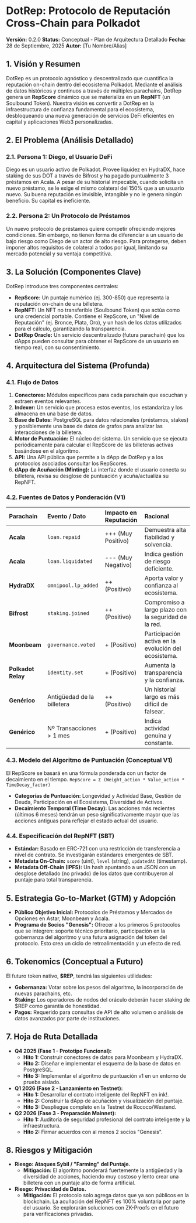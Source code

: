 # DotRep: Protocolo de Reputación Cross-Chain para Polkadot

**Versión:** 0.2.0
**Status:** Conceptual - Plan de Arquitectura Detallado
**Fecha:** 28 de Septiembre, 2025
**Autor:** [Tu Nombre/Alias]

## 1. Visión y Resumen

DotRep es un protocolo agnóstico y descentralizado que cuantifica la reputación on-chain dentro del ecosistema Polkadot. Mediante el análisis de datos históricos y continuos a través de múltiples parachains, DotRep genera un **RepScore** dinámico que se materializa en un **RepNFT** (un Soulbound Token). Nuestra visión es convertir a DotRep en la infraestructura de confianza fundamental para el ecosistema, desbloqueando una nueva generación de servicios DeFi eficientes en capital y aplicaciones Web3 personalizadas.

## 2. El Problema (Análisis Detallado)

### 2.1. Persona 1: Diego, el Usuario DeFi
Diego es un usuario activo de Polkadot. Provee liquidez en HydraDX, hace staking de sus DOT a través de Bifrost y ha pagado puntualmente 3 préstamos en Acala. A pesar de su historial impecable, cuando solicita un nuevo préstamo, se le exige el mismo colateral del 150% que a un usuario nuevo. Su buena reputación es invisible, intangible y no le genera ningún beneficio. Su capital es ineficiente.

### 2.2. Persona 2: Un Protocolo de Préstamos
Un nuevo protocolo de préstamos quiere competir ofreciendo mejores condiciones. Sin embargo, no tienen forma de diferenciar a un usuario de bajo riesgo como Diego de un actor de alto riesgo. Para protegerse, deben imponer altos requisitos de colateral a todos por igual, limitando su mercado potencial y su ventaja competitiva.

## 3. La Solución (Componentes Clave)

DotRep introduce tres componentes centrales:
* **RepScore:** Un puntaje numérico (ej. 300-850) que representa la reputación on-chain de una billetera.
* **RepNFT:** Un NFT no transferible (Soulbound Token) que actúa como una credencial portable. Contiene el RepScore, un "Nivel de Reputación" (ej. Bronce, Plata, Oro), y un hash de los datos utilizados para el cálculo, garantizando la transparencia.
* **DotRep Oracle:** Un servicio descentralizado (futura parachain) que los dApps pueden consultar para obtener el RepScore de un usuario en tiempo real, con su consentimiento.

## 4. Arquitectura del Sistema (Profunda)

### 4.1. Flujo de Datos
1.  **Conectores:** Módulos específicos para cada parachain que escuchan y extraen eventos relevantes.
2.  **Indexer:** Un servicio que procesa estos eventos, los estandariza y los almacena en una base de datos.
3.  **Base de Datos:** PostgreSQL para datos relacionales (préstamos, stakes) y posiblemente una base de datos de grafos para analizar las interacciones de la billetera.
4.  **Motor de Puntuación:** El núcleo del sistema. Un servicio que se ejecuta periódicamente para calcular el RepScore de las billeteras activas basándose en el algoritmo.
5.  **API:** Una API pública que permite a la dApp de DotRep y a los protocolos asociados consultar los RepScores.
6.  **dApp de Acuñación (Minting):** La interfaz donde el usuario conecta su billetera, revisa su desglose de puntuación y acuña/actualiza su RepNFT.

### 4.2. Fuentes de Datos y Ponderación (V1)

| Parachain | Evento / Dato | Impacto en Reputación | Racional |
| :--- | :--- | :--- | :--- |
| **Acala** | `loan.repaid` | +++ (Muy Positivo) | Demuestra alta fiabilidad y solvencia. |
| **Acala** | `loan.liquidated` | --- (Muy Negativo) | Indica gestión de riesgo deficiente. |
| **HydraDX** | `omnipool.lp_added` | ++ (Positivo) | Aporta valor y confianza al ecosistema. |
| **Bifrost** | `staking.joined` | ++ (Positivo) | Compromiso a largo plazo con la seguridad de la red. |
| **Moonbeam** | `governance.voted` | + (Positivo) | Participación activa en la evolución del ecosistema. |
| **Polkadot Relay**| `identity.set` | + (Positivo) | Aumenta la transparencia y la confianza. |
| **Genérico** | Antigüedad de la billetera | ++ (Positivo) | Un historial largo es más difícil de falsear. |
| **Genérico** | Nº Transacciones > 1 mes | + (Positivo) | Indica actividad genuina y constante. |

### 4.3. Modelo del Algoritmo de Puntuación (Conceptual V1)
El RepScore se basará en una fórmula ponderada con un factor de decaimiento en el tiempo.
`RepScore = Σ (Weight_action * Value_action * TimeDecay_factor)`
* **Categorías de Puntuación:** Longevidad y Actividad Base, Gestión de Deuda, Participación en el Ecosistema, Diversidad de Activos.
* **Decaimiento Temporal (Time Decay):** Las acciones más recientes (últimos 6 meses) tendrán un peso significativamente mayor que las acciones antiguas para reflejar el estado actual del usuario.

### 4.4. Especificación del RepNFT (SBT)
* **Estándar:** Basado en ERC-721 con una restricción de transferencia a nivel de contrato. Se investigarán estándares emergentes de SBT.
* **Metadata On-Chain:** `score` (uint), `level` (string), `updatedAt` (timestamp).
* **Metadata Off-Chain (IPFS):** Un hash apuntando a un JSON con un desglose detallado (no privado) de los datos que contribuyeron al puntaje para total transparencia.

## 5. Estrategia Go-to-Market (GTM) y Adopción
* **Público Objetivo Inicial:** Protocolos de Préstamos y Mercados de Opciones en Astar, Moonbeam y Acala.
* **Programa de Socios "Genesis":** Ofrecer a los primeros 5 protocolos que se integren: soporte técnico prioritario, participación en la gobernanza del algoritmo y una futura asignación del token del protocolo. Esto crea un ciclo de retroalimentación y un efecto de red.

## 6. Tokenomics (Conceptual a Futuro)
El futuro token nativo, **$REP**, tendrá las siguientes utilidades:
* **Gobernanza:** Votar sobre los pesos del algoritmo, la incorporación de nuevas parachains, etc.
* **Staking:** Los operadores de nodos del oráculo deberán hacer staking de $REP como garantía de honestidad.
* **Pagos:** Requerido para consultas de API de alto volumen o análisis de datos avanzados por parte de instituciones.

## 7. Hoja de Ruta Detallada
* **Q4 2025 (Fase 1 - Prototipo Funcional):**
    * **Hito 1:** Construir conectores de datos para Moonbeam y HydraDX.
    * **Hito 2:** Diseñar e implementar el esquema de la base de datos en PostgreSQL.
    * **Hito 3:** Implementar el algoritmo de puntuación v1 en un entorno de prueba aislado.
* **Q1 2026 (Fase 2 - Lanzamiento en Testnet):**
    * **Hito 1:** Desarrollar el contrato inteligente del RepNFT en ink!.
    * **Hito 2:** Construir la dApp de acuñación y visualización del puntaje.
    * **Hito 3:** Despliegue completo en la Testnet de Rococo/Westend.
* **Q2 2026 (Fase 3 - Preparación Mainnet):**
    * **Hito 1:** Auditoría de seguridad profesional del contrato inteligente y la infraestructura.
    * **Hito 2:** Firmar acuerdos con al menos 2 socios "Genesis".

## 8. Riesgos y Mitigación
* **Riesgo: Ataques Sybil / "Farming" del Puntaje.**
    * **Mitigación:** El algoritmo ponderará fuertemente la antigüedad y la diversidad de acciones, haciendo muy costoso y lento crear una billetera con un puntaje alto de forma artificial.
* **Riesgo: Privacidad de Datos.**
    * **Mitigación:** El protocolo solo agrega datos que ya son públicos en la blockchain. La acuñación del RepNFT es 100% voluntaria por parte del usuario. Se explorarán soluciones con ZK-Proofs en el futuro para verificaciones privadas.
